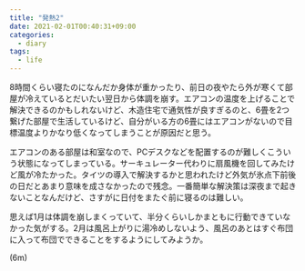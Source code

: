 ```yaml
---
title: "発熱2"
date: 2021-02-01T00:40:31+09:00
categories:
  - diary
tags:
  - life
---
```


8時間くらい寝たのになんだか身体が重かったり、前日の夜やたら外が寒くて部屋が冷えているとだいたい翌日から体調を崩す。エアコンの温度を上げることで解決できるのかもしれないけど、木造住宅で通気性が良すぎるのと、6畳を2つ繋げた部屋で生活しているけど、自分がいる方の6畳にはエアコンがないので目標温度よりかなり低くなってしまうことが原因だと思う。

エアコンのある部屋は和室なので、PCデスクなどを配置するのが難しくこういう状態になってしまっている。サーキュレーター代わりに扇風機を回してみたけど風が冷たかった。タイツの導入で解決するかと思われたけど外気が氷点下前後の日だとあまり意味を成さなかったので残念。一番簡単な解決策は深夜まで起きないことなんだけど、さすがに日付をまたぐ前に寝るのは難しい。

思えば1月は体調を崩しまくっていて、半分くらいしかまともに行動できていなかった気がする。2月は風呂上がりに湯冷めしないよう、風呂のあとはすぐ布団に入って布団でできることをするようにしてみようか。

(6m)